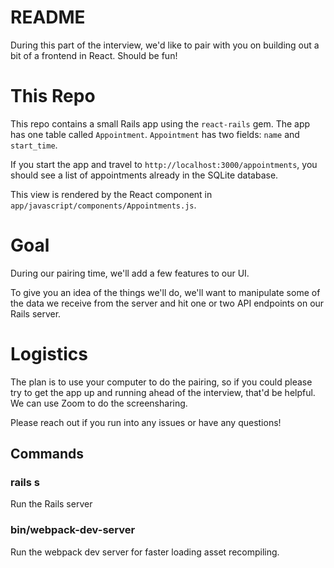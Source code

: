 # README

During this part of the interview, we'd like to pair with you on building out a bit of a frontend in React. Should be fun!

# This Repo

This repo contains a small Rails app using the `react-rails` gem. The app has one table called `Appointment`. `Appointment` has two fields: `name` and `start_time`.

If you start the app and travel to `http://localhost:3000/appointments`, you should see a list of appointments already in the SQLite database.

This view is rendered by the React component in `app/javascript/components/Appointments.js`.

# Goal

During our pairing time, we'll add a few features to our UI.

To give you an idea of the things we'll do, we'll want to manipulate some of the data we receive from the server and hit one or two API endpoints on our Rails server.

# Logistics

The plan is to use your computer to do the pairing, so if you could please try to get the app up and running ahead of the interview, that'd be helpful. We can use Zoom to do the screensharing.

Please reach out if you run into any issues or have any questions!

## Commands

### rails s

Run the Rails server

### bin/webpack-dev-server

Run the webpack dev server for faster loading asset recompiling.


